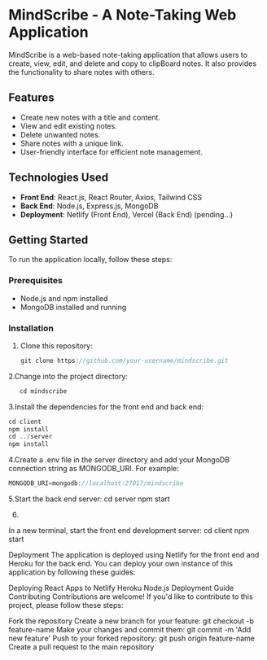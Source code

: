 # MindScribe - A Note-Taking Web Application

MindScribe is a web-based note-taking application that allows users to create, view, edit, and delete and copy to clipBoard notes. It also provides the functionality to share notes with others.



## Features

- Create new notes with a title and content.
- View and edit existing notes.
- Delete unwanted notes.
- Share notes with a unique link.
- User-friendly interface for efficient note management.

## Technologies Used

- **Front End**: React.js, React Router, Axios, Tailwind CSS
- **Back End**: Node.js, Express.js, MongoDB
- **Deployment**: Netlify (Front End), Vercel (Back End) (pending...)

## Getting Started

To run the application locally, follow these steps:

### Prerequisites

- Node.js and npm installed
- MongoDB installed and running

### Installation

1. Clone this repository:

   ```js
   git clone https://github.com/your-username/mindscribe.git
   ```
2.Change into the project directory:
  ```js
     cd mindscribe
```
3.Install the dependencies for the front end and back end:
```js
cd client
npm install
cd ../server
npm install
```
4.Create a .env file in the server directory and add your MongoDB connection string as MONGODB_URI. For example:
```js
MONGODB_URI=mongodb://localhost:27017/mindscribe
```
5.Start the back end server:
cd server
npm start

6.
In a new terminal, start the front end development server:
cd client
npm start


Deployment
The application is deployed using Netlify for the front end and Heroku for the back end. You can deploy your own instance of this application by following these guides:

Deploying React Apps to Netlify
Heroku Node.js Deployment Guide
Contributing
Contributions are welcome! If you'd like to contribute to this project, please follow these steps:

Fork the repository
Create a new branch for your feature: git checkout -b feature-name
Make your changes and commit them: git commit -m 'Add new feature'
Push to your forked repository: git push origin feature-name
Create a pull request to the main repository


